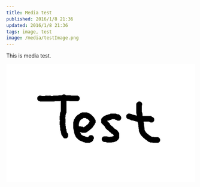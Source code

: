 ```yaml
---
title: Media test
published: 2016/1/8 21:36
updated: 2016/1/8 21:36
tags: image, test
image: /media/testImage.png
---
```


This is media test.

![Test image](/media/testImage.png "Test image")
